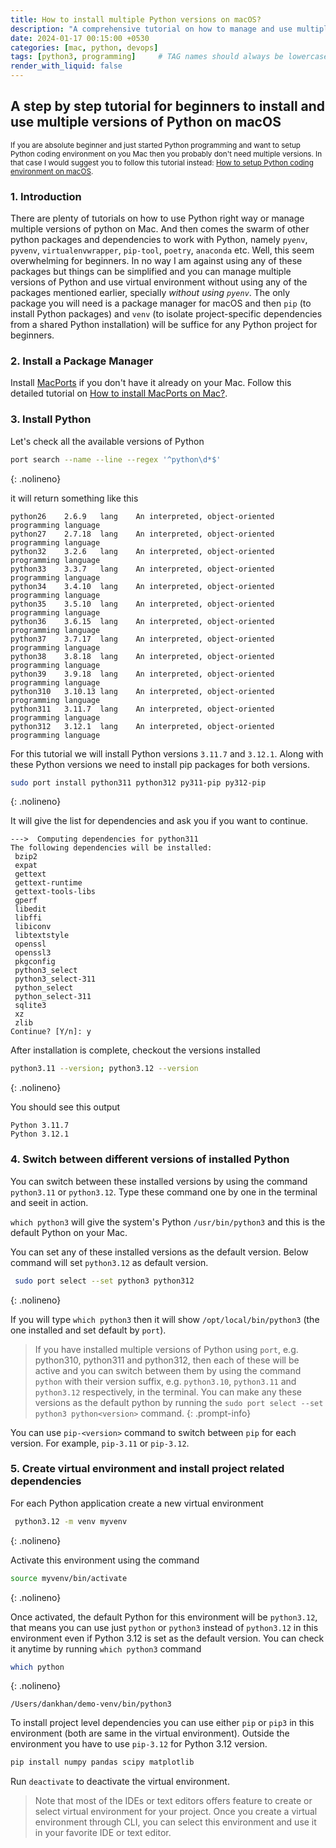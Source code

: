 ```yaml
---
title: How to install multiple Python versions on macOS?
description: "A comprehensive tutorial on how to manage and use multiple versions of Python on Mac"
date: 2024-01-17 00:15:00 +0530
categories: [mac, python, devops]
tags: [python3, programming]     # TAG names should always be lowercase
render_with_liquid: false
---
```


## A step by step tutorial for beginners to install and use multiple versions of Python on macOS

<sub>If you are absolute beginner and just started Python programming and want to setup Python coding environment on you Mac then you probably don't need multiple versions. In that case I would suggest you to follow this tutorial instead: [How to setup Python coding environment on macOS](https://www.haccks.com/posts/python-setup-on-mac/).</sub>

### 1. Introduction

There are plenty of tutorials on how to use Python right way or manage multiple versions of python on Mac. And then comes the swarm of other python packages and dependencies to work with Python, namely `pyenv`, `pyvenv`, `virtualenvwrapper`, `pip-tool`, `poetry`, `anaconda` etc. Well, this seem overwhelming for beginners. In no way I am against using any of these packages but things can be simplified and you can manage multiple versions of Python and use virtual environment without using any of the packages mentioned earlier, specially *without using `pyenv`*. The only package you will need is a package manager for macOS and then `pip` (to install Python packages) and `venv` (to isolate project-specific dependencies from a shared Python installation) will be suffice for any Python project for beginners.

### 2. Install a Package Manager

Install [MacPorts](https://www.macports.org/) if you don't have it already on your Mac. Follow this detailed tutorial on [How to install MacPorts on Mac?](https://www.haccks.com/posts/macports-install-and-usage/).

### 3. Install Python

Let's check all the available versions of Python

```bash
port search --name --line --regex '^python\d*$'
```
{: .nolineno}

it will return something like this

```
python26	2.6.9	lang	An interpreted, object-oriented programming language
python27	2.7.18	lang	An interpreted, object-oriented programming language
python32	3.2.6	lang	An interpreted, object-oriented programming language
python33	3.3.7	lang	An interpreted, object-oriented programming language
python34	3.4.10	lang	An interpreted, object-oriented programming language
python35	3.5.10	lang	An interpreted, object-oriented programming language
python36	3.6.15	lang	An interpreted, object-oriented programming language
python37	3.7.17	lang	An interpreted, object-oriented programming language
python38	3.8.18	lang	An interpreted, object-oriented programming language
python39	3.9.18	lang	An interpreted, object-oriented programming language
python310	3.10.13	lang	An interpreted, object-oriented programming language
python311	3.11.7	lang	An interpreted, object-oriented programming language
python312	3.12.1	lang	An interpreted, object-oriented programming language
```

For this tutorial we will install Python versions `3.11.7` and `3.12.1`. Along with these Python versions we need to install pip packages for both versions.  

```bash
sudo port install python311 python312 py311-pip py312-pip
```
{: .nolineno}

It will give the list for dependencies and ask you if you want to continue.

```
--->  Computing dependencies for python311
The following dependencies will be installed: 
 bzip2
 expat
 gettext
 gettext-runtime
 gettext-tools-libs
 gperf
 libedit
 libffi
 libiconv
 libtextstyle
 openssl
 openssl3
 pkgconfig
 python3_select
 python3_select-311
 python_select
 python_select-311
 sqlite3
 xz
 zlib
Continue? [Y/n]: y
```

After installation is complete, checkout the versions installed  

```bash
python3.11 --version; python3.12 --version 
```
{: .nolineno}

You should see this output  

```
Python 3.11.7
Python 3.12.1
```

### 4. Switch between different versions of installed Python

You can switch between these installed versions by using the command `python3.11` or `python3.12`. Type these command one by one in the terminal and seeit in action. 

`which python3` will give the system's Python `/usr/bin/python3` and this is the default Python on your Mac.  

You can set any of these installed versions as the default version. Below command will set `python3.12` as default version.  

```bash
 sudo port select --set python3 python312
```
{: .nolineno}

If you will type `which python3` then it will show `/opt/local/bin/python3` (the one installed and set default by `port`).


>If you have installed multiple versions of Python using `port`, e.g. python310, python311 and python312, then each of these will be active and you can switch between them by using the command `python` with their version suffix, e.g. `python3.10`, `python3.11` and `python3.12` respectively, in the terminal. You can make any these versions as the default python by running the `sudo port select --set python3 python<version>` command.
{: .prompt-info}

You can use `pip-<version>` command to switch between `pip` for each version. For example, `pip-3.11` or `pip-3.12`.

### 5. Create virtual environment and install project related dependencies

For each Python application create a new virtual environment  

```bash
 python3.12 -m venv myvenv
```
{: .nolineno}

Activate this environment using the command  

```bash
source myvenv/bin/activate
```
{: .nolineno}

Once activated, the default Python for this environment will be `python3.12`, that means you can use just `python` or `python3` instead of `python3.12` in this environment even if Python 3.12 is set as the default version. You can check it anytime by running `which python3` command

```bash
which python
```
{: .nolineno}

```
/Users/dankhan/demo-venv/bin/python3
```

To install project level dependencies you can use either `pip` or `pip3` in this environment (both are same in the virtual environment). Outside the environment you have to use `pip-3.12` for Python 3.12 version.

```bash
pip install numpy pandas scipy matplotlib
```

Run `deactivate` to deactivate the virtual environment. 

>Note that most of the IDEs or text editors offers feature to create or select virtual environment for your project. Once you create a virtual environment through CLI, you can select this environment and use it in your favorite IDE or text editor. 